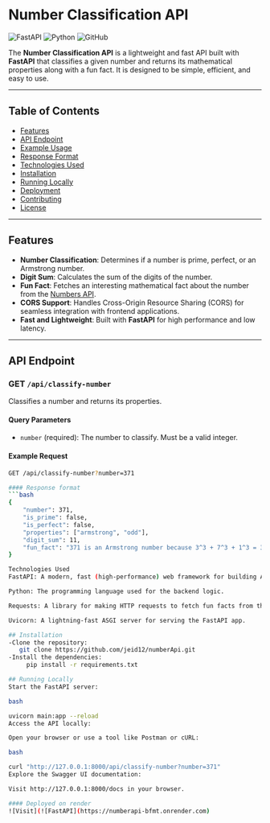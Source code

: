 # Number Classification API

![FastAPI](https://img.shields.io/badge/FastAPI-005571?style=for-the-badge&logo=fastapi)
![Python](https://img.shields.io/badge/Python-3776AB?style=for-the-badge&logo=python&logoColor=white)
![GitHub](https://img.shields.io/badge/GitHub-100000?style=for-the-badge&logo=github&logoColor=white)

The **Number Classification API** is a lightweight and fast API built with **FastAPI** that classifies a given number and returns its mathematical properties along with a fun fact. It is designed to be simple, efficient, and easy to use.

---

## Table of Contents
- [Features](#features)
- [API Endpoint](#api-endpoint)
- [Example Usage](#example-usage)
- [Response Format](#response-format)
- [Technologies Used](#technologies-used)
- [Installation](#installation)
- [Running Locally](#running-locally)
- [Deployment](#deployment)
- [Contributing](#contributing)
- [License](#license)

---

## Features
- **Number Classification**: Determines if a number is prime, perfect, or an Armstrong number.
- **Digit Sum**: Calculates the sum of the digits of the number.
- **Fun Fact**: Fetches an interesting mathematical fact about the number from the [Numbers API](http://numbersapi.com/).
- **CORS Support**: Handles Cross-Origin Resource Sharing (CORS) for seamless integration with frontend applications.
- **Fast and Lightweight**: Built with **FastAPI** for high performance and low latency.

---

## API Endpoint
### **GET** `/api/classify-number`
Classifies a number and returns its properties.

#### Query Parameters
- `number` (required): The number to classify. Must be a valid integer.

#### Example Request
```bash
GET /api/classify-number?number=371

#### Response format
```bash
{
    "number": 371,
    "is_prime": false,
    "is_perfect": false,
    "properties": ["armstrong", "odd"],
    "digit_sum": 11,
    "fun_fact": "371 is an Armstrong number because 3^3 + 7^3 + 1^3 = 371"
}

Technologies Used
FastAPI: A modern, fast (high-performance) web framework for building APIs with Python.

Python: The programming language used for the backend logic.

Requests: A library for making HTTP requests to fetch fun facts from the Numbers API.

Uvicorn: A lightning-fast ASGI server for serving the FastAPI app.

## Installation
-Clone the repository:
   git clone https://github.com/jeid12/numberApi.git
-Install the dependencies:
     pip install -r requirements.txt

## Running Locally     
Start the FastAPI server:

bash

uvicorn main:app --reload
Access the API locally:

Open your browser or use a tool like Postman or cURL:

bash

curl "http://127.0.0.1:8000/api/classify-number?number=371"
Explore the Swagger UI documentation:

Visit http://127.0.0.1:8000/docs in your browser.

#### Deployed on render
![Visit](![FastAPI](https://numberapi-bfmt.onrender.com)

